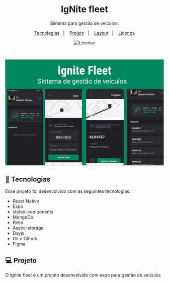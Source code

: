 <h1 align="center"> IgNite fleet </h1>

<p align="center">
Sistema para gestão de veículos. <br/>
</p>

<p align="center">
  <a href="#-tecnologias">Tecnologias</a>&nbsp;&nbsp;&nbsp;|&nbsp;&nbsp;&nbsp;
  <a href="#-projeto">Projeto</a>&nbsp;&nbsp;&nbsp;|&nbsp;&nbsp;&nbsp;
  <a href="#-layout">Layout</a>&nbsp;&nbsp;&nbsp;|&nbsp;&nbsp;&nbsp;
  <a href="#memo-licença">Licença</a>
</p>

<p align="center">
  <img alt="License" src="https://img.shields.io/static/v1?label=license&message=MIT&color=49AA26&labelColor=000000">
</p>

<br>

![](./.github/Capa.png)

## 🚀 Tecnologias

Esse projeto foi desenvolvido com as seguintes tecnologias:

- React Native
- Expo
- styled-components
- MongoDb
- Relm
- Async-storage
- Dayjs
- Git e Github
- Figma

## 💻 Projeto

O Ignite fleet é um projeto desenvolvido com expo para gestão de veículos



